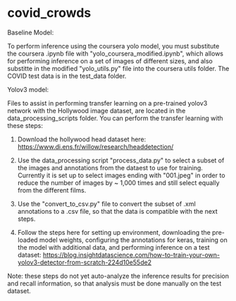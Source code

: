 # covid_crowds

Baseline Model:

To perform inference using the coursera yolo model, you must substitute the coursera .ipynb file with "yolo_coursera_modified.ipynb", which allows for performing inference on a set of images of different sizes, and also substitte in the modified "yolo_utils.py" file into the coursera utils folder.  The COVID test data is in the test_data folder.


Yolov3 model:

Files to assist in performing transfer learning on a pre-trained yolov3 network with the Hollywood image dataset, are located in the data_processing_scripts folder. You can perform the transfer learning with these steps:

1) Download the hollywood head dataset here: https://www.di.ens.fr/willow/research/headdetection/

2) Use the data_processing script "process_data.py" to select a subset of the images and annotations from the dataest to use for training. Currently it is set up to select images ending with "001.jpeg" in order to reduce the number of images by ~ 1,000 times and still select equally from the different films. 

3) Use the "convert_to_csv.py" file to convert the subset of .xml annotations to a .csv file, so that the data is compatible with the next steps.

4) Follow the steps here for setting up environment, downloading the pre-loaded model weights, configuring the annotations for keras, training on the model with additional data, and performing inference on a test dataset: https://blog.insightdatascience.com/how-to-train-your-own-yolov3-detector-from-scratch-224d10e55de2

Note: these steps do not yet auto-analyze the inference results for precision and recall information, so that analysis must be done manually on the test dataset. 

